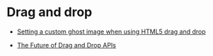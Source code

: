 # Drag and drop

- [Setting a custom ghost image when using HTML5 drag and drop](https://kryogenix.org/code/browser/custom-drag-image.html)

- [The Future of Drag and Drop APIs](https://medium.com/@dan_abramov/the-future-of-drag-and-drop-apis-249dfea7a15f)
